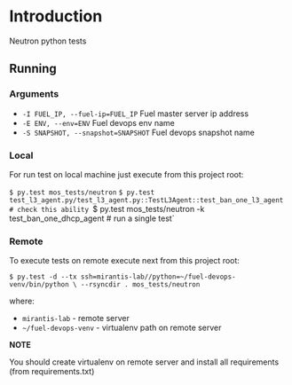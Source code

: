 # Introduction

Neutron python tests

## Running

### Arguments

* `-I FUEL_IP, --fuel-ip=FUEL_IP`      Fuel master server ip address
* `-E ENV, --env=ENV`                  Fuel devops env name
* `-S SNAPSHOT, --snapshot=SNAPSHOT`   Fuel devops snapshot name


### Local

For run test on local machine just execute from this project root:

`$ py.test mos_tests/neutron`
`$ py.test test_l3_agent.py/test_l3_agent.py::TestL3Agent::test_ban_one_l3_agent # check this ability
`$ py.test mos_tests/neutron -k test_ban_one_dhcp_agent # run a single test`


### Remote


To execute tests on remote execute next from this project root:

`$ py.test -d --tx ssh=mirantis-lab//python=~/fuel-devops-venv/bin/python \
    --rsyncdir . mos_tests/neutron`

where:

* `mirantis-lab` - remote server
* `~/fuel-devops-venv` - virtualenv path on remote server

**NOTE**

You should create virtualenv on remote server and install all requirements
(from requirements.txt)

